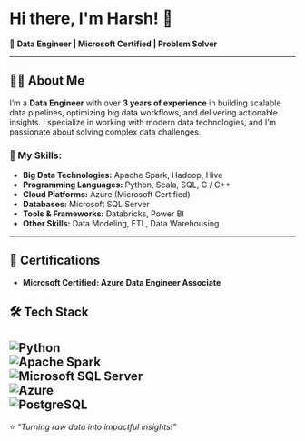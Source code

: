 # Hi there, I'm Harsh! 👋

🚀 **Data Engineer | Microsoft Certified | Problem Solver**  

---

## 👨‍💻 About Me  
I’m a **Data Engineer** with over **3 years of experience** in building scalable data pipelines, optimizing big data workflows, and delivering actionable insights. I specialize in working with modern data technologies, and I’m passionate about solving complex data challenges.  

### 🚀 My Skills:  
- **Big Data Technologies:** Apache Spark, Hadoop, Hive  
- **Programming Languages:** Python, Scala, SQL, C / C++
- **Cloud Platforms:** Azure (Microsoft Certified) 
- **Databases:** Microsoft SQL Server  
- **Tools & Frameworks:** Databricks, Power BI  
- **Other Skills:** Data Modeling, ETL, Data Warehousing  

---

## 🎯 Certifications  
- **Microsoft Certified: Azure Data Engineer Associate**  

## 🛠️ Tech Stack  
![Python](https://img.shields.io/badge/Python-3670A0?style=for-the-badge&logo=python&logoColor=ffdd54)  
![Apache Spark](https://img.shields.io/badge/Apache_Spark-E25A1C?style=for-the-badge&logo=apachespark&logoColor=white)  
![Microsoft SQL Server](https://img.shields.io/badge/Microsoft_SQL_Server-CC2927?style=for-the-badge&logo=microsoftsqlserver&logoColor=white)  
![Azure](https://img.shields.io/badge/Microsoft_Azure-0078D4?style=for-the-badge&logo=microsoftazure&logoColor=white)  
![PostgreSQL](https://img.shields.io/badge/PostgreSQL-316192?style=for-the-badge&logo=postgresql&logoColor=white)  
---

⭐️ _“Turning raw data into impactful insights!”_  
